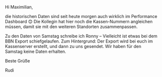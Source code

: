 Hi Maximilian,

die historischen Daten sind seit heute morgen auch wirklich im Performance Dashboard 😊 Die Kollegin hat hier noch die Kassen-Nummern angleichen müssen, damit sie mit den weiteren Standorten zusammenpassen.

Zu den Daten von Samstag schreibe ich Ronny – Vielleicht ist etwas bei dem BBN Export schiefgelaufen. Zum Hintergrund: Der Export wird bei euch im Kassenserver erstellt, und dann zu uns gesendet. Wir haben für den Samstag keine Daten erhalten.

Beste Grüße

Rudi